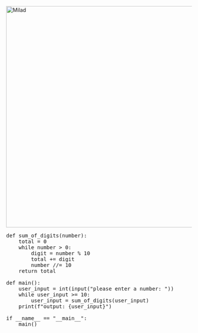<image align="center" alt="Milad" width = "600" src="http://up44.ir/previews/aebb2cb95a9883b8c715593f356e2978.jpg"> 

<pre>def sum_of_digits(number):
    total = 0
    while number > 0:
        digit = number % 10
        total += digit
        number //= 10
    return total

def main():
    user_input = int(input("please enter a number: "))
    while user_input >= 10:
        user_input = sum_of_digits(user_input)
    print(f"output: {user_input}")

if __name__ == "__main__":
    main()
